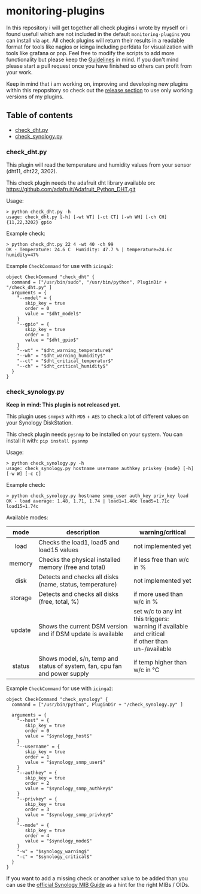 # monitoring-plugins
In this repository i will get together all check plugins i wrote by myself or i found usefull which are not included in the default ```monitoring-plugins``` you can install via ```apt```. All check plugins will return their results in a readable format for tools like nagios or icinga including perfdata for visualization with tools like grafana or pnp. Feel free to modify the scripts to add more functionality but please keep the [Guidelines](https://blog.netways.de/2015/08/07/monitoring-plug-ins-selbst-gemacht/) in mind. If you don't mind please start a pull request once you have finished so others can profit from your work. 

Keep in mind that i am working on, improving and developing new plugins within this repopsitory so check out the [release section](https://github.com/wernerfred/monitoring-plugins/releases) to use only working versions of my plugins.

## Table of contents
- [check_dht.py](#check_dhtpy)
- [check_synology.py](#check_synologypy)

### check_dht.py
This plugin will read the temperature and humidity values from your sensor (dht11, dht22, 3202).

This check plugin needs the adafruit dht library available on: https://github.com/adafruit/Adafruit_Python_DHT.git

Usage:
```
> python check_dht.py -h
usage: check_dht.py [-h] [-wt WT] [-ct CT] [-wh WH] [-ch CH] {11,22,3202} gpio
```
Example check:
```
> python check_dht.py 22 4 -wt 40 -ch 99
OK - Temperature: 24.6 C  Humidity: 47.7 % | temperature=24.6c humidity=47%
```

Example ```CheckCommand``` for use with ```icinga2```:
```
object CheckCommand "check_dht" {
  command = ["/usr/bin/sudo", "/usr/bin/python", PluginDir + "/check_dht.py" ]
  arguments = {
    "--model" = {
       skip_key = true
       order = 0
       value = "$dht_model$"
    }
    "--gpio" = {
       skip_key = true
       order = 1
       value = "$dht_gpio$"
    }
    "--wt" = "$dht_warning_temperature$"
    "--wh" = "$dht_warning_humidity$"
    "--ct" = "$dht_critical_temperatur$"
    "--ch" = "$dht_critical_humidity$"
  }
}
```
### check_synology.py
**Keep in mind: This plugin is not released yet.**

This plugin uses ```snmpv3``` with ```MD5``` + ```AES``` to check a lot of different values on your Synology DiskStation.

This check plugin needs ```pysnmp``` to be installed on your system. You can install it with: ```pip install pysnmp```

Usage:
```
> python check_synology.py -h
usage: check_synology.py hostname username authkey privkey {mode} [-h] [-w W] [-c C]
```

Example check:
```
> python check_synology.py hostname snmp_user auth_key priv_key load
OK - load average: 1.48, 1.71, 1.74 | load1=1.48c load5=1.71c load15=1.74c
```

Available modes:

| mode    | description                                                                | warning/critical                |
| :-----: | -------------------------------------------------------------------------- | ------------------------------- |
| load    | Checks the load1, load5 and load15 values                                  | not implemented yet             |
| memory  | Checks the physical installed memory (free and total)                      | if less free than w/c in %      |
| disk    | Detects and checks all disks (name, status, temperature)                   | not implemented yet             |
| storage | Detects and checks all disks (free, total, %)                              | if more used than w/c in %      |
| update  | Shows the current DSM version and if DSM update is available               | set w/c to any int this triggers: <br> warning if available and critical <br> if other than un-/available
| status  | Shows model, s/n, temp and status of system, fan, cpu fan and power supply | if temp higher than w/c in °C   |

Example ```CheckCommand``` for use with ```icinga2```:
```
object CheckCommand "check_synology" {
  command = ["/usr/bin/python", PluginDir + "/check_synology.py" ]

  arguments = {
    "--host" = {
       skip_key = true
       order = 0
       value = "$synology_host$"
    }
    "--username" = {
       skip_key = true
       order = 1
       value = "$synology_snmp_user$"
    }
    "--authkey" = {
       skip_key = true
       order = 2
       value = "$synology_snmp_authkey$"
    }
    "--privkey" = {
       skip_key = true
       order = 3
       value = "$synology_snmp_privkey$"
    }
    "--mode" = {
       skip_key = true
       order = 4
       value = "$synology_mode$"
    }
    "-w" = "$synology_warning$"
    "-c" = "$synology_critical$"
  }
}
```
If you want to add a missing check or another value to be added than you can use the [official Synology MIB Guide](https://global.download.synology.com/download/Document/MIBGuide/Synology_DiskStation_MIB_Guide.pdf) as a hint for the right MIBs / OIDs.
